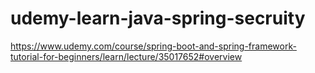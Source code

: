# udemy-learn-java-spring-secruity

https://www.udemy.com/course/spring-boot-and-spring-framework-tutorial-for-beginners/learn/lecture/35017652#overview